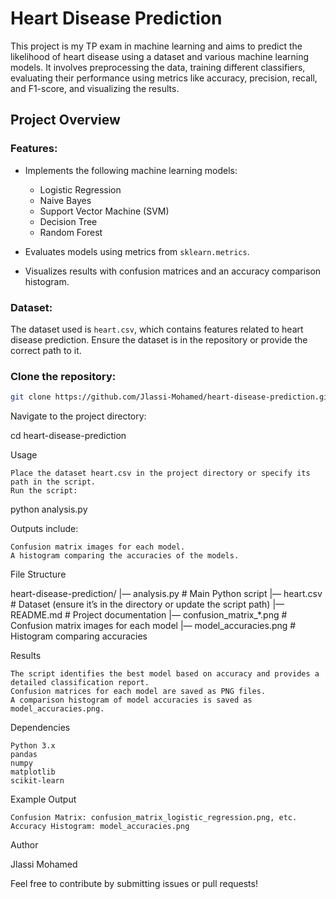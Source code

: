# Heart Disease Prediction

This project is my TP exam in machine learning and aims to predict the likelihood of heart disease using a dataset and various machine learning models. It involves preprocessing the data, training different classifiers, evaluating their performance using metrics like accuracy, precision, recall, and F1-score, and visualizing the results.

## Project Overview

### Features:

- Implements the following machine learning models:
  - Logistic Regression
  - Naive Bayes
  - Support Vector Machine (SVM)
  - Decision Tree
  - Random Forest

- Evaluates models using metrics from `sklearn.metrics`.

- Visualizes results with confusion matrices and an accuracy comparison histogram.

### Dataset:

The dataset used is `heart.csv`, which contains features related to heart disease prediction. Ensure the dataset is in the repository or provide the correct path to it.

### Clone the repository:

```bash
git clone https://github.com/Jlassi-Mohamed/heart-disease-prediction.git
```
Navigate to the project directory:

cd heart-disease-prediction

Usage

    Place the dataset heart.csv in the project directory or specify its path in the script.
    Run the script:

python analysis.py

Outputs include:

    Confusion matrix images for each model.
    A histogram comparing the accuracies of the models.

File Structure

heart-disease-prediction/
|— analysis.py # Main Python script
|— heart.csv # Dataset (ensure it’s in the directory or update the script path)
|— README.md # Project documentation
|— confusion_matrix_*.png # Confusion matrix images for each model
|— model_accuracies.png # Histogram comparing accuracies

Results

    The script identifies the best model based on accuracy and provides a detailed classification report.
    Confusion matrices for each model are saved as PNG files.
    A comparison histogram of model accuracies is saved as model_accuracies.png.

Dependencies

    Python 3.x
    pandas
    numpy
    matplotlib
    scikit-learn

Example Output

    Confusion Matrix: confusion_matrix_logistic_regression.png, etc.
    Accuracy Histogram: model_accuracies.png

Author

Jlassi Mohamed

Feel free to contribute by submitting issues or pull requests!
